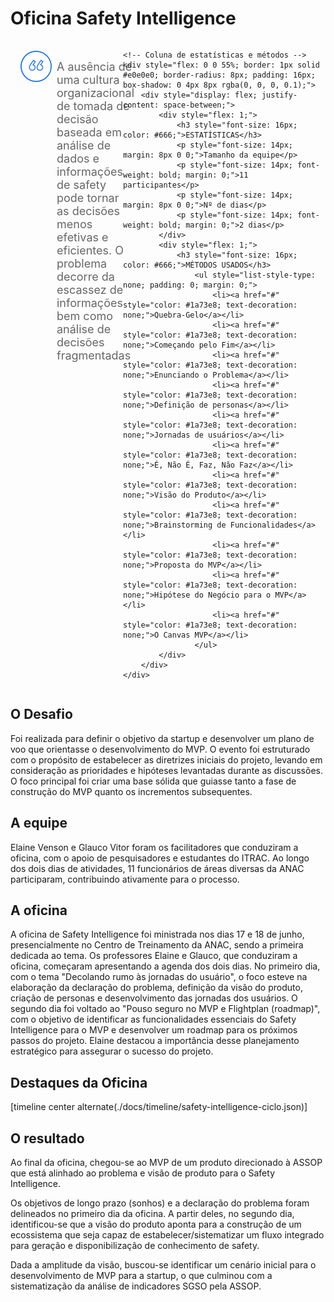# Oficina Safety Intelligence

<div style="display: flex; justify-content: space-between;">
    <!-- Coluna da pergunta -->
    <div style="display: flex; align-items: center; padding: 16px; margin-right: 16px; flex: 1;">
        <img src="../assets/ic-quote.png" style="margin-right: 8px; align-self: flex-start;">
        <p style="font-size: 18px; color: #666; margin: 0; align-self: flex-start; padding-top: 15px;">A ausência de uma cultura organizacional de tomada de decisão baseada em análise de dados e informações de safety pode tornar as decisões menos efetivas e eficientes. O problema decorre da escassez de informações bem como análise de decisões fragmentadas</p>
    </div>

    <!-- Coluna de estatísticas e métodos -->
    <div style="flex: 0 0 55%; border: 1px solid #e0e0e0; border-radius: 8px; padding: 16px; box-shadow: 0 4px 8px rgba(0, 0, 0, 0.1);">
        <div style="display: flex; justify-content: space-between;">
            <div style="flex: 1;">
                <h3 style="font-size: 16px; color: #666;">ESTATÍSTICAS</h3>
                <p style="font-size: 14px; margin: 8px 0 0;">Tamanho da equipe</p>
                <p style="font-size: 14px; font-weight: bold; margin: 0;">11 participantes</p>
                <p style="font-size: 14px; margin: 8px 0 0;">Nº de dias</p>
                <p style="font-size: 14px; font-weight: bold; margin: 0;">2 dias</p>
            </div>
            <div style="flex: 1;">
                <h3 style="font-size: 16px; color: #666;">MÉTODOS USADOS</h3>
                    <ul style="list-style-type: none; padding: 0; margin: 0;">
                        <li><a href="#" style="color: #1a73e8; text-decoration: none;">Quebra-Gelo</a></li>
                        <li><a href="#" style="color: #1a73e8; text-decoration: none;">Começando pelo Fim</a></li>
                        <li><a href="#" style="color: #1a73e8; text-decoration: none;">Enunciando o Problema</a></li>
                        <li><a href="#" style="color: #1a73e8; text-decoration: none;">Definição de personas</a></li>
                        <li><a href="#" style="color: #1a73e8; text-decoration: none;">Jornadas de usuários</a></li>
                        <li><a href="#" style="color: #1a73e8; text-decoration: none;">É, Não É, Faz, Não Faz</a></li>
                        <li><a href="#" style="color: #1a73e8; text-decoration: none;">Visão do Produto</a></li>
                        <li><a href="#" style="color: #1a73e8; text-decoration: none;">Brainstorming de Funcionalidades</a></li>
                        <li><a href="#" style="color: #1a73e8; text-decoration: none;">Proposta do MVP</a></li>
                        <li><a href="#" style="color: #1a73e8; text-decoration: none;">Hipótese do Negócio para o MVP</a></li>
                        <li><a href="#" style="color: #1a73e8; text-decoration: none;">O Canvas MVP</a></li>
                    </ul>
            </div>
        </div>
    </div>
</div>


## O Desafio

Foi realizada para definir o objetivo da startup e desenvolver um plano de voo que orientasse o desenvolvimento do MVP. O evento foi estruturado com o propósito de estabelecer as diretrizes iniciais do projeto, levando em consideração as prioridades e hipóteses levantadas durante as discussões. O foco principal foi criar uma base sólida que guiasse tanto a fase de construção do MVP quanto os incrementos subsequentes​.

## A equipe

Elaine Venson e Glauco Vitor foram os facilitadores que conduziram a oficina, com o apoio de pesquisadores e estudantes do ITRAC. Ao longo dos dois dias de atividades, 11 funcionários de áreas diversas da ANAC participaram, contribuindo ativamente para o processo.

## A oficina

A oficina de Safety Intelligence foi ministrada nos dias 17 e 18 de junho, presencialmente no Centro de Treinamento da ANAC, sendo a primeira dedicada ao tema. Os professores Elaine e Glauco, que conduziram a oficina, começaram apresentando a agenda dos dois dias. No primeiro dia, com o tema "Decolando rumo às jornadas do usuário", o foco esteve na elaboração da declaração do problema, definição da visão do produto, criação de personas e desenvolvimento das jornadas dos usuários. O segundo dia foi voltado ao "Pouso seguro no MVP e Flightplan (roadmap)", com o objetivo de identificar as funcionalidades essenciais do Safety Intelligence para o MVP e desenvolver um roadmap para os próximos passos do projeto. Elaine destacou a importância desse planejamento estratégico para assegurar o sucesso do projeto.

## Destaques da Oficina

[timeline center alternate(./docs/timeline/safety-intelligence-ciclo.json)]

## O resultado

Ao final da oficina, chegou-se ao MVP de um produto direcionado à ASSOP que está alinhado ao problema e visão de produto para o Safety Intelligence.​

Os objetivos de longo prazo (sonhos) e a declaração do problema foram delineados no primeiro dia da oficina. A partir deles, no segundo dia, identificou-se que a visão do produto aponta para a construção de um ecossistema que seja capaz de estabelecer/sistematizar um fluxo integrado para geração e disponibilização de conhecimento de safety.​

Dada a amplitude da visão, buscou-se identificar um cenário inicial para o desenvolvimento de MVP para a startup, o que culminou com a sistematização da análise de indicadores SGSO pela ASSOP.​
